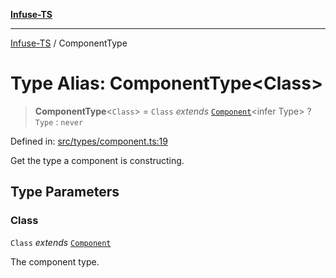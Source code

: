 [**Infuse-TS**](../README.md)

***

[Infuse-TS](../README.md) / ComponentType

# Type Alias: ComponentType\<Class\>

> **ComponentType**\<`Class`\> = `Class` *extends* [`Component`](Component.md)\<infer Type\> ? `Type` : `never`

Defined in: [src/types/component.ts:19](https://github.com/D-Kay6/Infuse-TS/blob/2b827980e37dbd9518746d6b95150b5d8563c940/src/types/component.ts#L19)

Get the type a component is constructing.

## Type Parameters

### Class

`Class` *extends* [`Component`](Component.md)

The component type.
